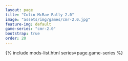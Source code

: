 ```yaml
---
layout: page
title: "Colin McRae Rally 2.0"
image: "assets/img/games/cmr-2.0.jpg"
feature-img: default
game-series: "cmr-2.0"
bootstrap: true
order: 20
---
```


{% include mods-list.html series=page.game-series %}